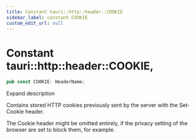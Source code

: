 ```yaml
---
title: Constant tauri::http::header::COOKIE
sidebar_label: constant.COOKIE
custom_edit_url: null
---
```


  # Constant tauri::http&#x3A;:header::COOKIE,

```rs
pub const COOKIE: HeaderName;
```

Expand description

Contains stored HTTP cookies previously sent by the server with the Set-Cookie header.

The Cookie header might be omitted entirely, if the privacy setting of the browser are set to block them, for example.
  